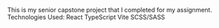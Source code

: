 This is my senior capstone project that I completed for my assignment. 
Technologies Used:
React
TypeScript
Vite
SCSS/SASS